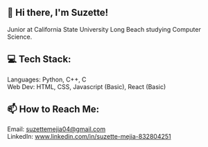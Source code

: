 ## 👋 Hi there, I'm Suzette!
Junior at California State University Long Beach studying Computer Science.

## 💻 Tech Stack:
Languages: Python, C++, C <br>
Web Dev: HTML, CSS, Javascript (Basic), React (Basic)

## 📫 How to Reach Me:
Email: suzettemejia04@gmail.com <br>
LinkedIn: www.linkedin.com/in/suzette-mejia-832804251

<!--
**suzettem16/suzettem16** is a ✨ _special_ ✨ repository because its `README.md` (this file) appears on your GitHub profile.

Here are some ideas to get you started:


- 🔭 I’m currently working on ...
- 🌱 I’m currently learning ...
- 👯 I’m looking to collaborate on ...
- 🤔 I’m looking for help with ...
- 💬 Ask me about ...
- 📫 How to reach me: ...
- 😄 Pronouns: ...
- ⚡ Fun fact: ...
-->
